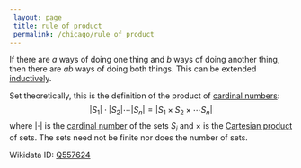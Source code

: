 ```yaml
---
 layout: page
 title: rule of product
 permalink: /chicago/rule_of_product
---
```


If there are $a$ ways of doing one thing and $b$ ways of doing another thing, then there are $ab$ ways of doing both things.  This can be extended [inductively](https://mathgloss.github.io/MathGloss/chicago/induction).

Set theoretically, this is the definition of the product of [cardinal numbers](https://mathgloss.github.io/MathGloss/chicago/cardinal_numbers): $$|S_1|\cdot|S_2|\cdots|S_n| = |S_1\times S_2\times\cdots S_n|$$ where $|\cdot|$ is the [cardinal number](https://mathgloss.github.io/MathGloss/chicago/cardinal_number) of the sets $S_i$ and $\times$ is the [Cartesian product](https://mathgloss.github.io/MathGloss/chicago/Cartesian_product) of sets. The sets need not be finite nor does the number of sets. 

Wikidata ID: [Q557624](https://www.wikidata.org/wiki/Q557624)